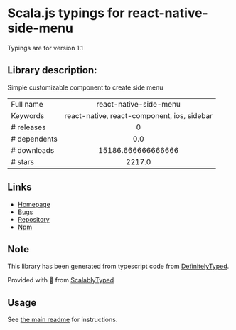 
# Scala.js typings for react-native-side-menu

Typings are for version 1.1

## Library description:
Simple customizable component to create side menu

|                    |                 |
| ------------------ | :-------------: |
| Full name          | react-native-side-menu |
| Keywords           | react-native, react-component, ios, sidebar |
| # releases         | 0 |
| # dependents       | 0.0 |
| # downloads        | 15186.666666666666 |
| # stars            | 2217.0 |

## Links
- [Homepage](https://github.com/react-native-community/react-native-side-menu)
- [Bugs](https://github.com/react-native-community/react-native-side-menu/issues)
- [Repository](https://github.com/react-native-community/react-native-side-menu)
- [Npm](https://www.npmjs.com/package/react-native-side-menu)
    


## Note
This library has been generated from typescript code from [DefinitelyTyped](https://definitelytyped.org).

Provided with :purple_heart: from [ScalablyTyped](https://github.com/oyvindberg/ScalablyTyped)

## Usage
See [the main readme](../../readme.md) for instructions.


